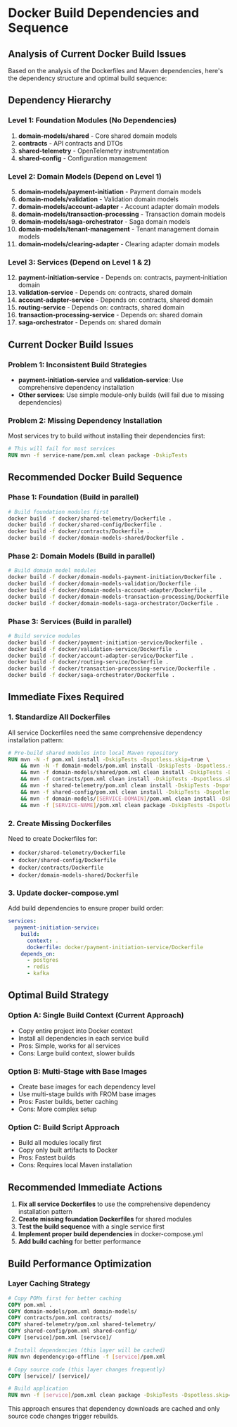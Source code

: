 # Docker Build Dependencies and Sequence

## Analysis of Current Docker Build Issues

Based on the analysis of the Dockerfiles and Maven dependencies, here's the dependency structure and optimal build sequence:

## Dependency Hierarchy

### Level 1: Foundation Modules (No Dependencies)
1. **domain-models/shared** - Core shared domain models
2. **contracts** - API contracts and DTOs
3. **shared-telemetry** - OpenTelemetry instrumentation
4. **shared-config** - Configuration management

### Level 2: Domain Models (Depend on Level 1)
5. **domain-models/payment-initiation** - Payment domain models
6. **domain-models/validation** - Validation domain models
7. **domain-models/account-adapter** - Account adapter domain models
8. **domain-models/transaction-processing** - Transaction domain models
9. **domain-models/saga-orchestrator** - Saga domain models
10. **domain-models/tenant-management** - Tenant management domain models
11. **domain-models/clearing-adapter** - Clearing adapter domain models

### Level 3: Services (Depend on Level 1 & 2)
12. **payment-initiation-service** - Depends on: contracts, payment-initiation domain
13. **validation-service** - Depends on: contracts, shared domain
14. **account-adapter-service** - Depends on: contracts, shared domain
15. **routing-service** - Depends on: contracts, shared domain
16. **transaction-processing-service** - Depends on: shared domain
17. **saga-orchestrator** - Depends on: shared domain

## Current Docker Build Issues

### Problem 1: Inconsistent Build Strategies
- **payment-initiation-service** and **validation-service**: Use comprehensive dependency installation
- **Other services**: Use simple module-only builds (will fail due to missing dependencies)

### Problem 2: Missing Dependency Installation
Most services try to build without installing their dependencies first:
```dockerfile
# This will fail for most services
RUN mvn -f service-name/pom.xml clean package -DskipTests
```

## Recommended Docker Build Sequence

### Phase 1: Foundation (Build in parallel)
```bash
# Build foundation modules first
docker build -f docker/shared-telemetry/Dockerfile .
docker build -f docker/shared-config/Dockerfile .
docker build -f docker/contracts/Dockerfile .
docker build -f docker/domain-models-shared/Dockerfile .
```

### Phase 2: Domain Models (Build in parallel)
```bash
# Build domain model modules
docker build -f docker/domain-models-payment-initiation/Dockerfile .
docker build -f docker/domain-models-validation/Dockerfile .
docker build -f docker/domain-models-account-adapter/Dockerfile .
docker build -f docker/domain-models-transaction-processing/Dockerfile .
docker build -f docker/domain-models-saga-orchestrator/Dockerfile .
```

### Phase 3: Services (Build in parallel)
```bash
# Build service modules
docker build -f docker/payment-initiation-service/Dockerfile .
docker build -f docker/validation-service/Dockerfile .
docker build -f docker/account-adapter-service/Dockerfile .
docker build -f docker/routing-service/Dockerfile .
docker build -f docker/transaction-processing-service/Dockerfile .
docker build -f docker/saga-orchestrator/Dockerfile .
```

## Immediate Fixes Required

### 1. Standardize All Dockerfiles
All service Dockerfiles need the same comprehensive dependency installation pattern:

```dockerfile
# Pre-build shared modules into local Maven repository
RUN mvn -N -f pom.xml install -DskipTests -Dspotless.skip=true \
    && mvn -N -f domain-models/pom.xml install -DskipTests -Dspotless.skip=true \
    && mvn -f domain-models/shared/pom.xml clean install -DskipTests -Dspotless.skip=true \
    && mvn -f contracts/pom.xml clean install -DskipTests -Dspotless.skip=true \
    && mvn -f shared-telemetry/pom.xml clean install -DskipTests -Dspotless.skip=true \
    && mvn -f shared-config/pom.xml clean install -DskipTests -Dspotless.skip=true \
    && mvn -f domain-models/[SERVICE-DOMAIN]/pom.xml clean install -DskipTests -Dspotless.skip=true \
    && mvn -f [SERVICE-NAME]/pom.xml clean package -DskipTests -Dspotless.skip=true
```

### 2. Create Missing Dockerfiles
Need to create Dockerfiles for:
- `docker/shared-telemetry/Dockerfile`
- `docker/shared-config/Dockerfile`
- `docker/contracts/Dockerfile`
- `docker/domain-models-shared/Dockerfile`

### 3. Update docker-compose.yml
Add build dependencies to ensure proper build order:

```yaml
services:
  payment-initiation-service:
    build:
      context: .
      dockerfile: docker/payment-initiation-service/Dockerfile
    depends_on:
      - postgres
      - redis
      - kafka
```

## Optimal Build Strategy

### Option A: Single Build Context (Current Approach)
- Copy entire project into Docker context
- Install all dependencies in each service build
- Pros: Simple, works for all services
- Cons: Large build context, slower builds

### Option B: Multi-Stage with Base Images
- Create base images for each dependency level
- Use multi-stage builds with FROM base images
- Pros: Faster builds, better caching
- Cons: More complex setup

### Option C: Build Script Approach
- Build all modules locally first
- Copy only built artifacts to Docker
- Pros: Fastest builds
- Cons: Requires local Maven installation

## Recommended Immediate Actions

1. **Fix all service Dockerfiles** to use the comprehensive dependency installation pattern
2. **Create missing foundation Dockerfiles** for shared modules
3. **Test the build sequence** with a single service first
4. **Implement proper build dependencies** in docker-compose.yml
5. **Add build caching** for better performance

## Build Performance Optimization

### Layer Caching Strategy
```dockerfile
# Copy POMs first for better caching
COPY pom.xml .
COPY domain-models/pom.xml domain-models/
COPY contracts/pom.xml contracts/
COPY shared-telemetry/pom.xml shared-telemetry/
COPY shared-config/pom.xml shared-config/
COPY [service]/pom.xml [service]/

# Install dependencies (this layer will be cached)
RUN mvn dependency:go-offline -f [service]/pom.xml

# Copy source code (this layer changes frequently)
COPY [service]/ [service]/

# Build application
RUN mvn -f [service]/pom.xml clean package -DskipTests -Dspotless.skip=true
```

This approach ensures that dependency downloads are cached and only source code changes trigger rebuilds.
